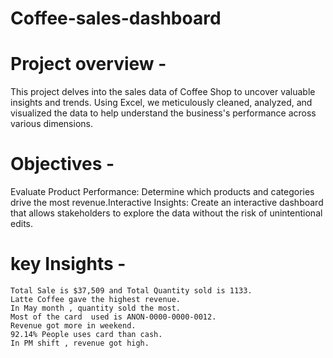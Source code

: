 # Coffee-sales-dashboard

# Project overview - 
 This project delves into the sales data of  Coffee Shop to uncover valuable insights and trends. Using Excel, we meticulously cleaned, analyzed, and visualized the data to help understand the business's performance across various dimensions. 

# Objectives - 
  Evaluate Product Performance: Determine which products and categories drive the most revenue.Interactive Insights: Create an interactive dashboard that allows stakeholders to explore the data without the risk of unintentional edits.

# key Insights - 
    
    Total Sale is $37,509 and Total Quantity sold is 1133.
    Latte Coffee gave the highest revenue.
    In May month , quantity sold the most.
    Most of the card  used is ANON-0000-0000-0012.
    Revenue got more in weekend.
    92.14% People uses card than cash.
    In PM shift , revenue got high.
